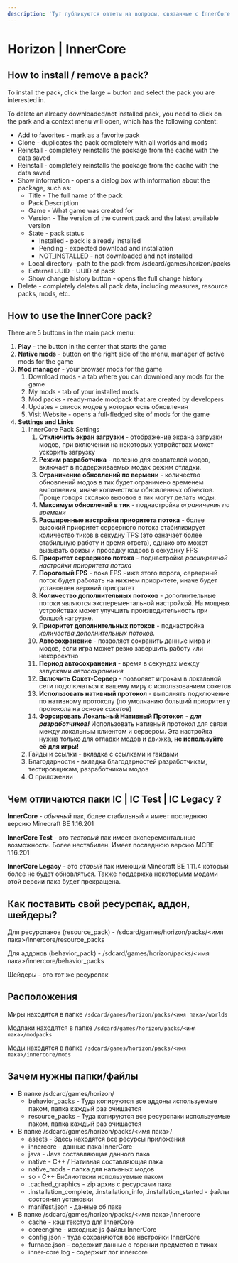 ```yaml
---
description: 'Тут публикуются овтеты на вопросы, связанные с InnerCore / Horizon'
---
```


# Horizon \| InnerCore

## How to install / remove a pack?

To install the pack, click the large + button and select the pack you are interested in.

To delete an already downloaded/not installed pack, you need to click on the park and a context menu will open, which has the following content:

* Add to favorites - mark as a favorite pack
* Clone - duplicates the pack completely with all worlds and mods
* Reinstall - completely reinstalls the package from the cache with the data saved
* Reinstall - completely reinstalls the package from the cache with the data saved
* Show information - opens a dialog box with information about the package, such as:
  * Title - The full name of the pack
  * Pack Description
  * Game - What game was created for
  * Version - The version of the current pack and the latest available version
  * State - pack status
    * Installed - pack is already installed
    * Pending - expected download and installation
    * NOT\_INSTALLED - not downloaded and not installed
  * Local directory -path to the pack from /sdcard/games/horizon/packs
  * External UUID - UUID of pack
  * Show change history button - opens the full change history
* Delete - completely deletes all pack data, including measures, resource packs, mods, etc.

## How to use the InnerCore pack?

There are 5 buttons in the main pack menu:

1. **Play** - the button in the center that starts the game
2. **Native mods** - button on the right side of the menu, manager of active mods for the game
3. **Mod manager** - your browser mods for the game
   1. Download mods - a tab where you can download any mods for the game
   2. My mods - tab of your installed mods
   3. Mod packs - ready-made modpack that are created by developers
   4. Updates - список модов у которых есть обновления
   5. Visit Website - opens a full-fledged site of mods for the game
4. **Settings and Links**
   1. InnerCore Pack Settings
      1. **Отключить экран загрузки** - отображение экрана загрузки модов, при включении на некоторых устройствах может ускорить загрузку
      2. **Режим разработчика** - полезно для создателей модов, включает в поддерживаемых модах режим отладки.
      3. **Ограничение обновлений по вермени** - количество обновлений модов в тик будет ограничено временем выполнения, иначе количеством обновленных объектов. Проще говоря сколько вызовов в тик могут делать моды.
      4. **Максимум обновлений в тик** - поднастройка _ограничения по времени_
      5. **Расширенные настройки приоритета потока** - более высокий приоритет серверного потока стабилизирует количество тиков в секудну TPS \(это означает более стабильную работу и время ответа\), однако это может вызывать фризы и просадку кадров в секуднку FPS
      6. **Приоритет серверного потока** - поднастройка _расширенной настройки приоритета потока_
      7. **Пороговый FPS** - пока FPS ниже этого порога, серверный поток будет работать на нижнем приоритете, иначе будет установлен верхний приоритет
      8. **Количество дополнительных потоков** - дополнительные потоки являются эксперементальной настройкой. На мощных устройствах может улучшить производительность при болшой нагрузке.
      9. **Приоритет дополнительных потоков** - поднастройка _количества дополнительных потоков._
      10. **Автосохранение** - позволяет сохранить данные мира и модов, если игра может резко завершить работу или некорректно
      11. **Период автосохранения** - время в секундах между запусками _автосохранения_
      12. **Включить Сокет-Сервер** - позволяет игрокам в локальной сети подключаться к вашему миру с использованием сокетов
      13. **Использовать нативный протокол** - выполнять подключение по нативному протоколу \(по умолчанию больший приоритет у протокола на основе _сокетов_\)
      14. **Форсировать Локальный Нативный Протокол** - _**для разработчиков!**_ Использовать нативный протокол для связи между локальным клиентом и сервером. Эта настройка нужна только для отладки модов и движка, **не используйте её для игры!**
   2. Гайды и ссылки - вкладка с ссылками и гайдами
   3. Благодарности - вкладка благодарностей разработчикам, тестировщикам, разработчикам модов
   4. О приложении

## Чем отличаются паки IC \| IC Test \| IC Legacy ?

**InnerCore** - _обычный_ пак, более стабильный и имеет последнюю версию Minecraft BE 1.16.201

**InnerCore Test** - это _тестовый_ пак имеет эксперементальные возможности. Более нестабилен. Имеет последнюю версию MCBE 1.16.201

**InnerCore Legacy** - это _старый_ пак имеющий Minecraft BE 1.11.4 который более не будет обновляться. Также поддержка некоторыми модами этой версии пака будет прекращена.

## Как поставить свой ресурспак, аддон, шейдеры?

Для ресурспаков \(resource\_pack\) - /sdcard/games/horizon/packs/&lt;имя пака&gt;/innercore/resource\_packs

Для аддонов \(behavior\_pack\) - /sdcard/games/horizon/packs/&lt;имя пака&gt;/innercore/behavior\_packs

Шейдеры - это тот же ресурспак

## Расположения

Миры находятся в папке `/sdcard/games/horizon/packs/<имя пака>/worlds`

Модпаки находятся в папке `/sdcard/games/horizon/packs/<имя пака>/modpacks`

Моды находятся в папке `/sdcard/games/horizon/packs/<имя пака>/innercore/mods`

## Зачем нужны папки/файлы

* В папке /sdcard/games/horizon/
  * behavior\_packs - Туда копируются все аддоны используемые паком, папка каждый раз очищается
  * resource\_packs - Туда копируются все ресурспаки используемые паком, папка каждый раз очищается
* В папке /sdcard/games/horizon/packs/&lt;имя пака&gt;/
  * assets - Здесь находятся все ресурсы приложения
  * innercore - данные пака InnerCore
  * java - Java составляющая данного пака
  * native - C++ / Нативная составляющая пака
  * native\_mods - папка для нативных модов
  * so - C++ Библиотекии используемые паком
  * .cached\_graphics - zip архив с ресурсами пака
  * .installation\_complete, .installation\_info, .installation\_started - файлы состояния установки
  * manifest.json - данные об паке
* В папке /sdcard/games/horizon/packs/&lt;имя пака&gt;/innercore
  * cache - кэш текстур для InnerCore
  * coreengine - исходные js файлы InnerCore
  * config.json - туда сохраняются все настройки InnerCore
  * furnace.json - содержит данные о горении предметов в тиках
  * inner-core.log - содержит лог innercore

